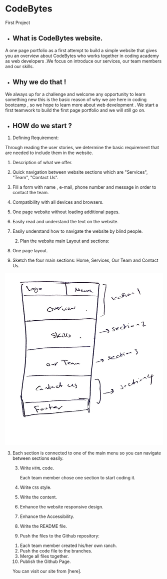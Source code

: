 # CodeBytes
First Project

  * ## What is CodeBytes website.

  A one page portfolio as a first attempt to build a simple website that gives you an overview about CodeBytes who works together in coding academy as web developers .We focus on introduce our services, our team members and our skills.

  * ## Why we do that !
  We always up for a challenge and welcome any opportunity to learn something new this is the basic reason of why we are here in coding bootcamp , so we hope to learn more about web development .
  We start a first teamwork to build the first page portfolio and we will still go on.

  * ## HOW do we start ?
   1) Defining Requirement:

  Through reading the user stories, we determine the basic requirement that are needed to include them in the website.
1. Description of what we offer.
2. Quick navigation between website sections which are "Services", "Team", "Contact Us".
3. Fill a form with name , e-mail, phone number and message in order to contact the team.
4. Compatibility with all devices and browsers.
5. One page website without loading additional pages.
6. Easily read and understand the text on the website.
7. Easily understand how to navigate the website by blind people.

   2) Plan the website main Layout and sections:
1. One page layout.
2. Sketch the four main sections: Home, Services, Our Team and Contact Us.

![alt text](https://github.com/FACG2/CodeBytes/blob/master/images/3.png?raw=true)

3. Each section is connected to one of the main menu so you can navigate between sections easily.

   3) Write `HTML` code.

      Each team member chose one section to start coding it.

   4) Write `CSS` style.

   5) Write the content.

   6) Enhance the website responsive design.

   7) Enhance the Accessibility.

   8) Write the README file.

   9) Push the files to the Github repository:
    1. Each team member created his/her own ranch.
    2. Push the code file to the branches.
    3. Merge all files together.

   10) Publish the Github Page.


     You can visit our site from  [here].

